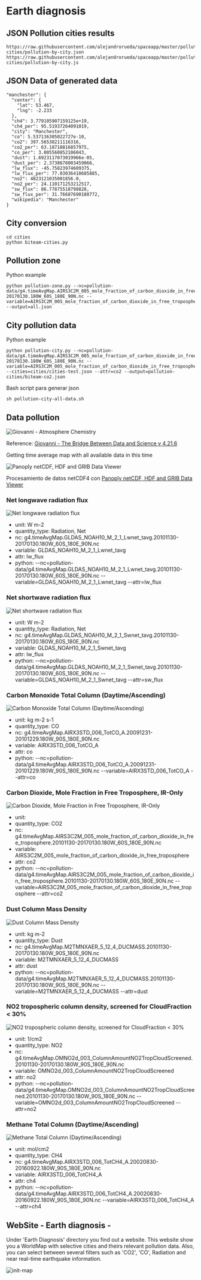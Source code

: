 # Earth diagnosis

## JSON Pollution cities results

    https://raw.githubusercontent.com/alejandrorueda/spaceapp/master/pollution-cities/pollution-by-city.json
    https://raw.githubusercontent.com/alejandrorueda/spaceapp/master/pollution-cities/pollution-by-city.js

## JSON Data of generated data

    "manchester": {
      "center": {
        "lat": 53.467,
        "lng": -2.233
      },
      "ch4": 3.779105907159125e+19,
      "ch4_per": 95.51937264091019,
      "city": "Manchester",
      "co": 5.537136305022727e-10,
      "co2": 397.56538211116316,
      "co2_per": 63.18718816857975,
      "co_per": 3.005560852106043,
      "dust": 1.6923117073019966e-05,
      "dust_per": 2.3738678003459066,
      "lw_flux": -45.75823974609375,
      "lw_flux_per": 77.03036410685885,
      "no2": 4823121035001856.0,
      "no2_per": 24.110171253212517,
      "sw_flux": 86.77875518798828,
      "sw_flux_per": 31.76687690180772,
      "wikipedia": "Manchester"
    }

## City conversion

    cd cities
    python biteam-cities.py

## Pollution zone

Python example

    python pollution-zone.py --nc=pollution-data/g4.timeAvgMap.AIRS3C2M_005_mole_fraction_of_carbon_dioxide_in_free_troposphere.20101130-20170130.180W_60S_180E_90N.nc --variable=AIRS3C2M_005_mole_fraction_of_carbon_dioxide_in_free_troposphere --output=all.json

## City pollution data

Python example

    python pollution-city.py --nc=pollution-data/g4.timeAvgMap.AIRS3C2M_005_mole_fraction_of_carbon_dioxide_in_free_troposphere.20101130-20170130.180W_60S_180E_90N.nc --variable=AIRS3C2M_005_mole_fraction_of_carbon_dioxide_in_free_troposphere --cities=cities/cities-test.json --attr=co2 --output=pollution-cities/biteam-co2.json

Bash script para generar json

    sh pollution-city-all-data.sh

## Data pollution

![Giovanni - Atmosphere Chemistry](/images/giovanni.png "Giovanni - Atmosphere Chemistry")

Reference: [Giovanni - The Bridge Between Data and Science v 4.21.6](https://giovanni.gsfc.nasa.gov/giovanni)

Getting time average map with all available data in this time

![Panoply netCDF, HDF and GRIB Data Viewer](/images/panoply.png "Panoply netCDF, HDF and GRIB Data Viewer")

Procesamiento de datos netCDF4 con [Panoply netCDF, HDF and GRIB Data Viewer](https://www.giss.nasa.gov/tools/panoply/)

### Net longwave radiation flux

![Net longwave radiation flux](/images/net_longwave_flux.png "Net longwave radiation flux")

* unit: W m-2
* quantity_type: Radiation, Net
* nc: g4.timeAvgMap.GLDAS_NOAH10_M_2_1_Lwnet_tavg.20101130-20170130.180W_60S_180E_90N.nc
* variable: GLDAS_NOAH10_M_2_1_Lwnet_tavg
* attr: lw_flux
* python: --nc=pollution-data/g4.timeAvgMap.GLDAS_NOAH10_M_2_1_Lwnet_tavg.20101130-20170130.180W_60S_180E_90N.nc --variable=GLDAS_NOAH10_M_2_1_Lwnet_tavg --attr=lw_flux

### Net shortwave radiation flux

![Net shortwave radiation flux](/images/net_shortwave_flux.png "Net shortwave radiation flux")

* unit: W m-2
* quantity_type: Radiation, Net
* nc: g4.timeAvgMap.GLDAS_NOAH10_M_2_1_Swnet_tavg.20101130-20170130.180W_60S_180E_90N.nc
* variable: GLDAS_NOAH10_M_2_1_Swnet_tavg
* attr: lw_flux
* python: --nc=pollution-data/g4.timeAvgMap.GLDAS_NOAH10_M_2_1_Swnet_tavg.20101130-20170130.180W_60S_180E_90N.nc --variable=GLDAS_NOAH10_M_2_1_Swnet_tavg --attr=sw_flux

### Carbon Monoxide Total Column (Daytime/Ascending)

![Carbon Monoxide Total Column (Daytime/Ascending)](/images/co.png "Carbon Monoxide Total Column (Daytime/Ascending)")

* unit: kg m-2 s-1
* quantity_type: CO
* nc: g4.timeAvgMap.AIRX3STD_006_TotCO_A.20091231-20101229.180W_90S_180E_90N.nc
* variable: AIRX3STD_006_TotCO_A
* attr: co
* python: --nc=pollution-data/g4.timeAvgMap.AIRX3STD_006_TotCO_A.20091231-20101229.180W_90S_180E_90N.nc --variable=AIRX3STD_006_TotCO_A --attr=co

### Carbon Dioxide, Mole Fraction in Free Troposphere, IR-Only

![Carbon Dioxide, Mole Fraction in Free Troposphere, IR-Only](/images/co2.png "Carbon Dioxide, Mole Fraction in Free Troposphere, IR-Only")

* unit:
* quantity_type: CO2
* nc: g4.timeAvgMap.AIRS3C2M_005_mole_fraction_of_carbon_dioxide_in_free_troposphere.20101130-20170130.180W_60S_180E_90N.nc
* variable: AIRS3C2M_005_mole_fraction_of_carbon_dioxide_in_free_troposphere
* attr: co2
* python: --nc=pollution-data/g4.timeAvgMap.AIRS3C2M_005_mole_fraction_of_carbon_dioxide_in_free_troposphere.20101130-20170130.180W_60S_180E_90N.nc --variable=AIRS3C2M_005_mole_fraction_of_carbon_dioxide_in_free_troposphere --attr=co2

### Dust Column Mass Density

![Dust Column Mass Density](/images/dust.png "Dust Column Mass Density")

* unit: kg m-2
* quantity_type: Dust
* nc: g4.timeAvgMap.M2TMNXAER_5_12_4_DUCMASS.20101130-20170130.180W_90S_180E_90N.nc
* variable: M2TMNXAER_5_12_4_DUCMASS
* attr: dust
* python: --nc=pollution-data/g4.timeAvgMap.M2TMNXAER_5_12_4_DUCMASS.20101130-20170130.180W_90S_180E_90N.nc --variable=M2TMNXAER_5_12_4_DUCMASS --attr=dust

### NO2 tropospheric column density, screened for CloudFraction < 30%

![NO2 tropospheric column density, screened for CloudFraction < 30%](/images/no2.png "NO2 tropospheric column density, screened for CloudFraction < 30%")

* unit: 1/cm2
* quantity_type: NO2
* nc: g4.timeAvgMap.OMNO2d_003_ColumnAmountNO2TropCloudScreened.20101130-20170130.180W_90S_180E_90N.nc
* variable: OMNO2d_003_ColumnAmountNO2TropCloudScreened
* attr: no2
* python: --nc=pollution-data/g4.timeAvgMap.OMNO2d_003_ColumnAmountNO2TropCloudScreened.20101130-20170130.180W_90S_180E_90N.nc --variable=OMNO2d_003_ColumnAmountNO2TropCloudScreened --attr=no2

### Methane Total Column (Daytime/Ascending)

![Methane Total Column (Daytime/Ascending)](/images/ch4.png "Methane Total Column (Daytime/Ascending)")

* unit: mol/cm2
* quantity_type: CH4
* nc: g4.timeAvgMap.AIRX3STD_006_TotCH4_A.20020830-20160922.180W_90S_180E_90N.nc
* variable: AIRX3STD_006_TotCH4_A
* attr: ch4
* python: --nc=pollution-data/g4.timeAvgMap.AIRX3STD_006_TotCH4_A.20020830-20160922.180W_90S_180E_90N.nc --variable=AIRX3STD_006_TotCH4_A --attr=ch4

## WebSite - Earth diagnosis -

Under 'Earth Diagnosis' directory you find out a website. This website show you a WorldMap with selective cities and theirs relevant pollution data.
Also, you can select between several filters such as 'CO2', 'CO', Radiation and near real-time earthquake information.

![init-map](/images/mapa-co.png "CO Earth Diagnosis")
